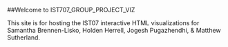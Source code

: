 ##Welcome to IST707_GROUP_PROJECT_VIZ

This site is for hosting the IST07 interactive HTML visualizations for Samantha Brennen-Lisko, Holden Herrell, Jogesh Pugazhendhi, & Matthew Sutherland.
